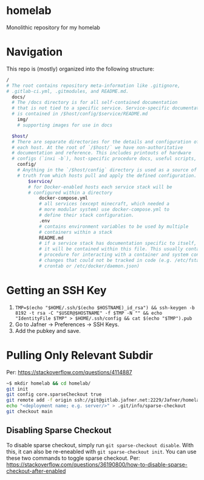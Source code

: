 # homelab

Monolithic repository for my homelab

# Navigation
This repo is (mostly) organized into the following structure:
```bash
/ 
# The root contains repository meta-information like .gitignore, 
# .gitlab-ci.yml, .gitmodules, and README.md. 
  docs/ 
  # The /docs directory is for all self-contained documentation 
  # that is not tied to a specific service. Service-specific documentation
  # is contained in /$host/config/$service/README.md
    img/ 
    # supporting images for use in docs

  $host/ 
  # There are separate directories for the details and configuration of
  # each host. At the root of `/$host/` we have non-authoritative 
  # documentation and reference. This includes printouts of hardware 
  # configs (`inxi -b`), host-specific procedure docs, useful scripts, etc.
    config/ 
    # Anything in the `/$host/config` directory is used as a source of 
    # truth from which hosts pull and apply the defined configuration.
        $service/ 
        # for Docker-enabled hosts each service stack will be 
        # configured within a directory
            docker-compose.yml 
            # all services (except minecraft, which needed a 
            # more modular system) use docker-compose.yml to 
            # define their stack configuration. 
            .env 
            # contains environment variables to be used by multiple 
            # containers within a stack
            README.md 
            # if a service stack has documentation specific to itself, 
            # it will be contained within this file. This usually contains 
            # procedure for interacting with a container and system configuration 
            # changes that could not be tracked in code (e.g. /etc/fstab or 
            # crontab or /etc/docker/daemon.json)
```

# Getting an SSH Key
1. `TMP=$(echo "$HOME/.ssh/$(echo $HOSTNAME)_id_rsa") && ssh-keygen -b 8192 -t rsa -C "$USER@$HOSTNAME" -f $TMP -N "" && echo "IdentityFile $TMP" > $HOME/.ssh/config && cat $(echo "$TMP").pub`
2. Go to Jafner -> Preferences -> SSH Keys.
3. Add the pubkey and save.

# Pulling Only Relevant Subdir
Per: https://stackoverflow.com/questions/4114887

```bash
~$ mkdir homelab && cd homelab/
git init
git config core.sparseCheckout true
git remote add -f origin ssh://git@gitlab.jafner.net:2229/Jafner/homelab.git
echo "<deployment name; e.g. server/>" > .git/info/sparse-checkout
git checkout main
```

## Disabling Sparse Checkout
To disable sparse checkout, simply run `git sparse-checkout disable`. 
With this, it can also be re-eneabled with `git sparse-checkout init`.
You can use these two commands to toggle sparse checkout.
Per: https://stackoverflow.com/questions/36190800/how-to-disable-sparse-checkout-after-enabled
